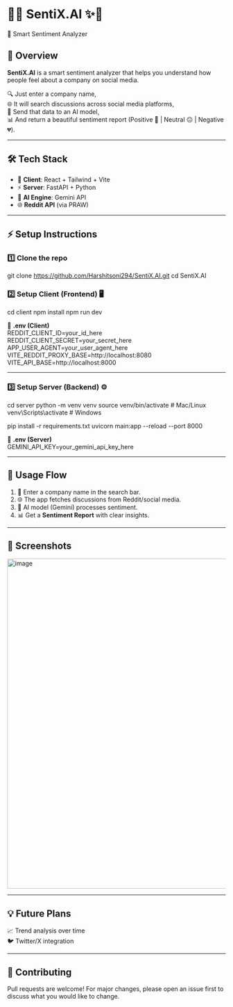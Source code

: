 # 🌌✨ SentiX.AI ✨🌌  
🤖 Smart Sentiment Analyzer  

## 📖 Overview  
**SentiX.AI** is a smart sentiment analyzer that helps you understand how people feel about a company on social media.  

🔍 Just enter a company name,  
🌐 It will search discussions across social media platforms,  
🧠 Send that data to an AI model,  
📊 And return a beautiful sentiment report (Positive 💚 | Neutral 😐 | Negative 💔).  

---

## 🛠️ Tech Stack  
- 🎨 **Client**: React + Tailwind + Vite  
- ⚡ **Server**: FastAPI + Python  
- 🔑 **AI Engine**: Gemini API  
- 🌐 **Reddit API** (via PRAW)  

---

## ⚡ Setup Instructions  

### 1️⃣ Clone the repo  
git clone https://github.com/Harshitsoni294/SentiX.AI.git
cd SentiX.AI


### 2️⃣ Setup Client (Frontend) 🖥️  
cd client
npm install
npm run dev

📄 **.env (Client)**  
REDDIT_CLIENT_ID=your_id_here
REDDIT_CLIENT_SECRET=your_secret_here
APP_USER_AGENT=your_user_agent_here
VITE_REDDIT_PROXY_BASE=http://localhost:8080
VITE_API_BASE=http://localhost:8000


---

### 3️⃣ Setup Server (Backend) ⚙️  
cd server
python -m venv venv
source venv/bin/activate # Mac/Linux
venv\Scripts\activate # Windows

pip install -r requirements.txt
uvicorn main:app --reload --port 8000


📄 **.env (Server)**  
GEMINI_API_KEY=your_gemini_api_key_here

---

## 🎯 Usage Flow  
1. 🏢 Enter a company name in the search bar.  
2. 🌐 The app fetches discussions from Reddit/social media.  
3. 🧠 AI model (Gemini) processes sentiment.  
4. 📊 Get a **Sentiment Report** with clear insights.  

---

## 📸 Screenshots 
<img width="1665" height="759" alt="image" src="https://github.com/user-attachments/assets/4ec1c031-4e6e-4421-b2a3-ebe042956a0d" />




---

## 💡 Future Plans  
 
📈 Trend analysis over time  
🐦 Twitter/X integration  

---

## 🤝 Contributing  
Pull requests are welcome! For major changes, please open an issue first to discuss what you would like to change.  


